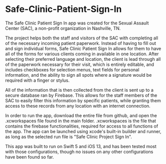 # Safe-Clinic-Patient-Sign-In

The Safe Clinic Patient Sign In app was created for the Sexual Assault Center (SAC), a non-profit organization in Nashville, TN. 

The project helps both the staff and visitors of the SAC with completing all of the necessary incoming patient paperwork. Instead of having to fill out and sign individual forms, Safe Clinic Patient Sign In allows for them to have all of the forms for various clients coming in available in one location. After selecting their preferred language and location, the client is lead through all of the paperwork necessary for their visit, which is entirely editable, and includes checkboxes for selection menus, text fields for personal information, and the ability to sign all spots where a signature would be required with a finger or stylus. 

All of the information that is then collected from the client is sent up to a secure database ran by Firebase. This allows for the staff members of the SAC to easily filter this information by specific patients, while granting them access to these records from any location with an internet connection.

In order to run the app, download the entire file from github, and open the .xcworkspaces file found in the main folder. .xcworkspaces is the file that contains the firebase functionalities, required for access to all functions of the app. The app can be launched using xcode's built-in builder and runner, as long as the selected run file is "Safe Clinic Project Sign In".

This app was built to run on Swift 5 and iOS 13, and has been tested most with those configurations, though no issues on any other configurations have been found so far.
